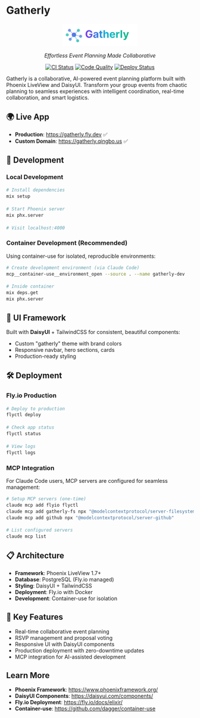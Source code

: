 # Gatherly

<div align="center">
  <img src="priv/static/images/logo.svg" alt="Gatherly Logo" width="200" />
  <p><em>Effortless Event Planning Made Collaborative</em></p>
  
  [![CI Status](https://github.com/ripple0328/gatherly/workflows/CI/badge.svg)](https://github.com/ripple0328/gatherly/actions/workflows/ci.yml)
  [![Code Quality](https://img.shields.io/badge/code%20quality-credo-brightgreen)](https://github.com/rrrene/credo)
  [![Deploy Status](https://github.com/ripple0328/gatherly/workflows/Deploy%20to%20Fly.io/badge.svg)](https://github.com/ripple0328/gatherly/actions/workflows/deploy.yml)
</div>

Gatherly is a collaborative, AI-powered event planning platform built with Phoenix LiveView and DaisyUI. Transform your group events from chaotic planning to seamless experiences with intelligent coordination, real-time collaboration, and smart logistics.

## 🌍 Live App

- **Production**: https://gatherly.fly.dev ✅
- **Custom Domain**: https://gatherly.qingbo.us ✅

## 🚀 Development

### Local Development
```bash
# Install dependencies
mix setup

# Start Phoenix server
mix phx.server

# Visit localhost:4000
```

### Container Development (Recommended)
Using container-use for isolated, reproducible environments:
```bash
# Create development environment (via Claude Code)
mcp__container-use__environment_open --source . --name gatherly-dev

# Inside container
mix deps.get
mix phx.server
```

## 🎨 UI Framework

Built with **DaisyUI** + TailwindCSS for consistent, beautiful components:
- Custom "gatherly" theme with brand colors
- Responsive navbar, hero sections, cards
- Production-ready styling

## 🛠 Deployment

### Fly.io Production
```bash
# Deploy to production
flyctl deploy

# Check app status
flyctl status

# View logs
flyctl logs
```

### MCP Integration
For Claude Code users, MCP servers are configured for seamless management:
```bash
# Setup MCP servers (one-time)
claude mcp add flyio flyctl
claude mcp add gatherly-fs npx "@modelcontextprotocol/server-filesystem" "/path/to/gatherly"
claude mcp add github npx "@modelcontextprotocol/server-github"

# List configured servers
claude mcp list
```

## 📋 Architecture

- **Framework**: Phoenix LiveView 1.7+
- **Database**: PostgreSQL (Fly.io managed)
- **Styling**: DaisyUI + TailwindCSS
- **Deployment**: Fly.io with Docker
- **Development**: Container-use for isolation

## 🔧 Key Features

- Real-time collaborative event planning
- RSVP management and proposal voting
- Responsive UI with DaisyUI components
- Production deployment with zero-downtime updates
- MCP integration for AI-assisted development

## Learn More

- **Phoenix Framework**: https://www.phoenixframework.org/
- **DaisyUI Components**: https://daisyui.com/components/
- **Fly.io Deployment**: https://fly.io/docs/elixir/
- **Container-use**: https://github.com/dagger/container-use

